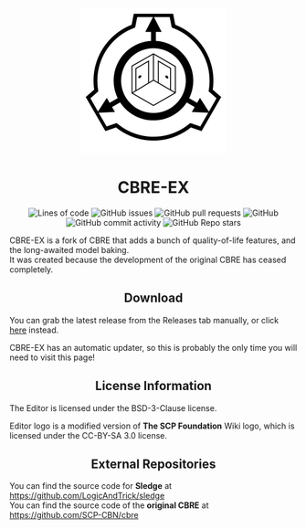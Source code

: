 <div align="center">
  <img width="256" height="256" src="Branding/cbre-ex.svg">
  <h1>CBRE-EX</h1>
  
  ![Lines of code](https://img.shields.io/tokei/lines/github/aestheticalz/cbre-ex?label=Lines%20Of%20Code&style=flat-square)
  ![GitHub issues](https://img.shields.io/github/issues/aestheticalz/cbre-ex?label=Issues&style=flat-square)
  ![GitHub pull requests](https://img.shields.io/github/issues-pr/aestheticalz/cbre-ex?label=Pull%20Requests&style=flat-square)
  ![GitHub](https://img.shields.io/github/license/aestheticalz/cbre-ex?label=License&style=flat-square)
  ![GitHub commit activity](https://img.shields.io/github/commit-activity/m/aestheticalz/cbre-ex?label=Commit%20Activity&style=flat-square)
  ![GitHub Repo stars](https://img.shields.io/github/stars/aestheticalz/cbre-ex?label=Stargazers&style=flat-square)
</div>

CBRE-EX is a fork of CBRE that adds a bunch of quality-of-life features, and the long-awaited model baking.  
It was created because the development of the original CBRE has ceased completely.

<div align="center"><h2>Download</h2></div>

You can grab the latest release from the Releases tab manually, or click [here](https://github.com/AestheticalZ/cbre-ex/releases/) instead.

CBRE-EX has an automatic updater, so this is probably the only time you will need to visit this page!

<div align="center"><h2>License Information</h2></div>

The Editor is licensed under the BSD-3-Clause license.  

Editor logo is a modified version of **The SCP Foundation** Wiki logo, which is licensed under the CC-BY-SA 3.0 license.

<div align="center"><h2>External Repositories</h2></div>

You can find the source code for **Sledge** at https://github.com/LogicAndTrick/sledge  
You can find the source code of the **original CBRE** at https://github.com/SCP-CBN/cbre
